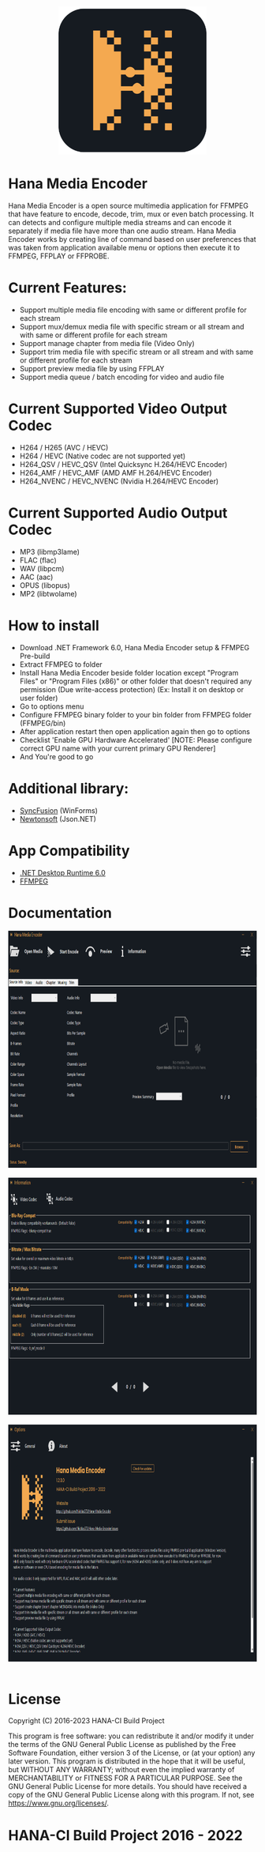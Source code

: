 <p align="center">
  <img width="300" height="300" src="https://github.com/Nicklas373/Hana-Media-Encoder/blob/master/Hana%20Media%20Encoder/Assets/HME_Logo.png"><br>
</p>

# Hana Media Encoder 
Hana Media Encoder is a open source multimedia application for FFMPEG that have feature to encode, decode, trim, mux or even batch processing.
It can detects and configure multiple media streams and can encode it separately if media file have more than one audio stream.
Hana Media Encoder works by creating line of command based on user preferences that was taken from application available menu or options then execute it to FFMPEG, FFPLAY or FFPROBE.

# Current Features:
* Support multiple media file encoding with same or different profile for each stream
* Support mux/demux media file with specific stream or all stream and with same or different profile for each stream
* Support manage chapter from media file (Video Only)
* Support trim media file with specific stream or all stream and with same or different profile for each stream
* Support preview media file by using FFPLAY
* Support media queue / batch encoding for video and audio file

# Current Supported Video Output Codec
- H264 / H265 (AVC / HEVC)
- H264 / HEVC (Native codec are not supported yet)
- H264_QSV / HEVC_QSV (Intel Quicksync H.264/HEVC Encoder)
- H264_AMF / HEVC_AMF (AMD AMF H.264/HEVC Encoder)
- H264_NVENC / HEVC_NVENC (Nvidia H.264/HEVC Encoder)

# Current Supported Audio Output Codec
- MP3 (libmp3lame)
- FLAC (flac)
- WAV (libpcm)
- AAC (aac)
- OPUS (libopus)
- MP2 (libtwolame)

# How to install
* Download .NET Framework 6.0, Hana Media Encoder setup & FFMPEG Pre-build
* Extract FFMPEG to folder
* Install Hana Media Encoder beside folder location except "Program Files" or "Program Files (x86)" or other folder that doesn't required any permission (Due write-access protection)
  (Ex: Install it on desktop or user folder)
* Go to options menu
* Configure FFMPEG binary folder to your bin folder from FFMPEG folder (FFMPEG/bin)
* After application restart then open application again then go to options
* Checklist 'Enable GPU Hardware Accelerated' [NOTE: Please configure correct GPU name with your current primary GPU Renderer]
* And You're good to go

# Additional library:
- [SyncFusion](https://www.syncfusion.com/) (WinForms)
- [Newtonsoft](https://www.newtonsoft.com/json) (Json.NET)

# App Compatibility
- [.NET Desktop Runtime 6.0](https://dotnet.microsoft.com/en-us/download/dotnet/6.0)
- [FFMPEG](https://www.gyan.dev/ffmpeg/builds/)

# Documentation
<p align="left">
<img width="854" height="480" src="https://github.com/Nicklas373/Hana-Media-Encoder/blob/master/snap/snap_1.png">&nbsp;&nbsp;&nbsp;
<img width="854" height="480" src="https://github.com/Nicklas373/Hana-Media-Encoder/blob/master/snap/snap_2.png">&nbsp;&nbsp;&nbsp;
<img width="854" height="480" src="https://github.com/Nicklas373/Hana-Media-Encoder/blob/master/snap/snap_3.png">&nbsp;&nbsp;&nbsp;
</p>

# License
Copyright (C) 2016-2023 HANA-CI Build Project

This program is free software: you can redistribute it and/or modify it under the terms of the GNU General Public License as published by the Free Software Foundation, either version 3 of the License, or (at your option) any later version.
This program is distributed in the hope that it will be useful, but WITHOUT ANY WARRANTY; without even the implied warranty of MERCHANTABILITY or FITNESS FOR A PARTICULAR PURPOSE. See the GNU General Public License for more details.
You should have received a copy of the GNU General Public License along with this program. If not, see <https://www.gnu.org/licenses/>.

# HANA-CI Build Project 2016 - 2022